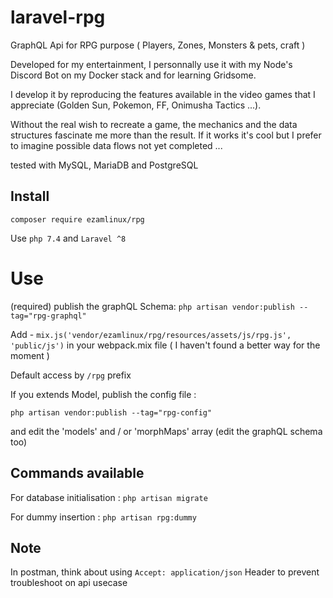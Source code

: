 # laravel-rpg

GraphQL Api for RPG purpose ( Players, Zones, Monsters & pets, craft )

Developed for my entertainment, I personnally use it with my Node's Discord Bot on my Docker stack and for learning Gridsome. 

I develop it by reproducing the features available in the video games that I appreciate (Golden Sun, Pokemon, FF, Onimusha Tactics ...).

Without the real wish to recreate a game, the mechanics and the data structures fascinate me more than the result. If it works it's cool but I prefer to imagine possible data flows not yet completed ...

tested with MySQL, MariaDB and PostgreSQL

## Install
`composer require ezamlinux/rpg`

Use `php 7.4` and `Laravel ^8`

# Use
(required) publish the graphQL Schema: `php artisan vendor:publish --tag="rpg-graphql"`

Add - `mix.js('vendor/ezamlinux/rpg/resources/assets/js/rpg.js', 'public/js')` in your webpack.mix file ( I haven't found a better way for the moment )

Default access by `/rpg` prefix

If you extends Model, publish the config file :

`php artisan vendor:publish --tag="rpg-config"`

and edit the 'models' and / or 'morphMaps' array (edit the graphQL schema too)

## Commands available
For database initialisation : `php artisan migrate`

For dummy insertion : `php artisan rpg:dummy`

## Note
In postman, think about using `Accept: application/json` Header to prevent troubleshoot on api usecase

